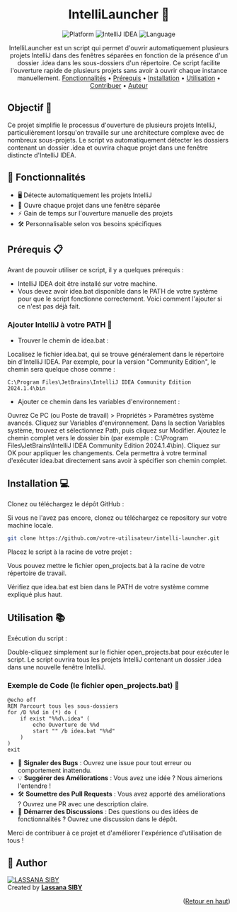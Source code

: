 <a name="readme-top"></a>
<div align="center">

# IntelliLauncher 🚀

<img src="https://img.shields.io/badge/Platform-Windows-blue?style=for-the-badge&logo=windows" alt="Platform">
<img src="https://img.shields.io/badge/IntelliJ-IDEA-red?style=for-the-badge&logo=intellij-idea" alt="IntelliJ IDEA">
<img src="https://img.shields.io/badge/Language-Batch-green?style=for-the-badge&logo=windows-terminal" alt="Language">

IntelliLauncher est un script qui permet d'ouvrir automatiquement plusieurs projets IntelliJ dans des fenêtres séparées en fonction de la présence d'un dossier .idea dans les sous-dossiers d'un répertoire. Ce script facilite l'ouverture rapide de plusieurs projets sans avoir à ouvrir chaque instance manuellement.
[Fonctionnalités](#fonctionnalités) • [Prérequis](#prérequis) • [Installation](#installation) • [Utilisation](#utilisation) • [Contribuer](#contribuer) • [Auteur](#auteur)
</div>

## Objectif 🎯

Ce projet simplifie le processus d'ouverture de plusieurs projets IntelliJ, particulièrement lorsqu'on travaille sur une architecture complexe avec de nombreux sous-projets. Le script va automatiquement détecter les dossiers contenant un dossier .idea et ouvrira chaque projet dans une fenêtre distincte d'IntelliJ IDEA.

## 🎯 Fonctionnalités

- 🖥️ Détecte automatiquement les projets IntelliJ
- 🚪 Ouvre chaque projet dans une fenêtre séparée
- ⚡ Gain de temps sur l'ouverture manuelle des projets
- 🛠️ Personnalisable selon vos besoins spécifiques

## Prérequis 📋

Avant de pouvoir utiliser ce script, il y a quelques prérequis :

* IntelliJ IDEA doit être installé sur votre machine.
* Vous devez avoir idea.bat disponible dans le PATH de votre système pour que le script fonctionne correctement. Voici comment l'ajouter si ce n'est pas déjà fait.

### Ajouter IntelliJ à votre PATH 📁


- Trouver le chemin de idea.bat :

Localisez le fichier idea.bat, qui se trouve généralement dans le répertoire bin d'IntelliJ IDEA. Par exemple, pour la version "Community Edition", le chemin sera quelque chose comme :

```batch
C:\Program Files\JetBrains\IntelliJ IDEA Community Edition 2024.1.4\bin
```

- Ajouter ce chemin dans les variables d'environnement :

Ouvrez Ce PC (ou Poste de travail) > Propriétés > Paramètres système avancés.
Cliquez sur Variables d'environnement.
Dans la section Variables système, trouvez et sélectionnez Path, puis cliquez sur Modifier.
Ajoutez le chemin complet vers le dossier bin (par exemple : C:\Program Files\JetBrains\IntelliJ IDEA Community Edition 2024.1.4\bin).
Cliquez sur OK pour appliquer les changements.
Cela permettra à votre terminal d'exécuter idea.bat directement sans avoir à spécifier son chemin complet.

## Installation 💻

Clonez ou téléchargez le dépôt GitHub :

Si vous ne l'avez pas encore, clonez ou téléchargez ce repository sur votre machine locale.

```bash
git clone https://github.com/votre-utilisateur/intelli-launcher.git
```

Placez le script à la racine de votre projet :

Vous pouvez mettre le fichier open_projects.bat à la racine de votre répertoire de travail.

Vérifiez que idea.bat est bien dans le PATH de votre système comme expliqué plus haut.

## Utilisation 📚

Exécution du script :

Double-cliquez simplement sur le fichier open_projects.bat pour exécuter le script.
Le script ouvrira tous les projets IntelliJ contenant un dossier .idea dans une nouvelle fenêtre IntelliJ.



### Exemple de Code (le fichier open_projects.bat) 📝

```batch
@echo off
REM Parcourt tous les sous-dossiers
for /D %%d in (*) do (
    if exist "%%d\.idea" (
        echo Ouverture de %%d
        start "" /b idea.bat "%%d"
    )
)
exit
```

- 🐛 **Signaler des Bugs** : Ouvrez une issue pour tout erreur ou comportement inattendu.
- 💡 **Suggérer des Améliorations** : Vous avez une idée ? Nous aimerions l'entendre !
- 🛠️ **Soumettre des Pull Requests** : Vous avez apporté des améliorations ? Ouvrez une PR avec une description claire.
- 💬 **Démarrer des Discussions** : Des questions ou des idées de fonctionnalités ? Ouvrez une discussion dans le dépôt.

Merci de contribuer à ce projet et d'améliorer l'expérience d'utilisation de tous !
## 👤 Author 

[![LASSANA SIBY](https://avatars.githubusercontent.com/u/103085452?u=13ace4d88a52056741734e0f802ca7c0053e1e80&v=4&s=40)](https://github.com/sibylassana95)  
Created by **[Lassana SIBY](https://github.com/sibylassana95)**

<p align="right">(<a href="#readme-top">Retour en haut</a>)</p>
